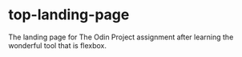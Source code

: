# top-landing-page
The landing page for The Odin Project assignment after learning the wonderful tool that is flexbox.